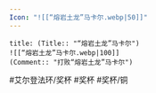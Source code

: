 ```yaml
---
Icon: "![[“熔岩土龙”马卡尔.webp|50]]"
---
```

```ad-common-bronze-trophy
title: (Title:: "“熔岩土龙”马卡尔")
![[“熔岩土龙”马卡尔.webp|100]]
(Comment:: "打败“熔岩土龙”马卡尔")
```

#艾尔登法环/奖杯 #奖杯 #奖杯/铜